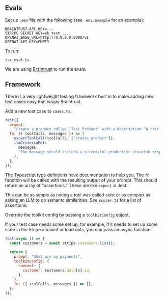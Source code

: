 ## Evals

Set up `.env` file with the following (see `.env.example` for an example):

```
BRAINTRUST_API_KEY=...
STRIPE_SECRET_KEY=sk_test_....
OPENAI_BASE_URL=http://0.0.0.0:8000/v1
OPENAI_API_KEY=EMPTY
```

To run:

```
tsx eval.ts
```

We are using [Braintrust](https://www.braintrust.dev/) to run the evals.

## Framework

There is a very lightweight testing framework built in to make adding new test cases easy that wraps Braintrust.

Add a new test case to `cases.ts`:

```javascript
test({
  prompt:
    "Create a product called 'Test Product' with a description 'A test product for evaluation'",
  fn: ({ toolCalls, messages }) => [
    expectToolCall(toolCalls, ["create_product"]),
    llmCriteriaMet(
      messages,
      "The message should include a successful production creation response"
    ),
  ],
});
```

The Typescript type defintions have documentation to help you. The `fn` function
will be called with the resulting output of your prompt. This should return an array of "assertions." These are like `expect` in Jest.

This can be as simple as noting a tool was called exist or as complex as asking an LLM to do semantc similarities. See `scorer.ts` for a list of assertions.

Override the toolkit config by passing a `toolkitConfig` object.

If your test case needs some set up, for example, if it needs to set up some state in the Stripe account or load data, you can pass an async function.

```javascript
test(async () => {
  const customers = await stripe.customers.list();

  return {
    prompt: "What are my payments",
    toolkitConfig: {
      context: {
        customer: customers.data[0].id,
      },
    },
    fn: ({ toolCalls, messages }) => [],
  };
});
```
